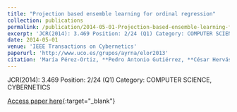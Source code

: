 ```yaml
---
title: "Projection based ensemble learning for ordinal regression"
collection: publications
permalink: /publication/2014-05-01-Projection-based-ensemble-learning-for-ordinal-regression
excerpt: 'JCR(2014): 3.469 Position: 2/24 (Q1) Category: COMPUTER SCIENCE, CYBERNETICS'
date: 2014-05-01
venue: 'IEEE Transactions on Cybernetics'
paperurl: 'http://www.uco.es/grupos/ayrna/elor2013'
citation: 'María Pérez-Ortiz, **Pedro Antonio Gutiérrez, **César Hervás-Martínez, &quot;Projection based ensemble learning for ordinal regression.&quot; IEEE Transactions on Cybernetics, Vol. 44(5), 2014, pp.681--694.'
---
```

JCR(2014): 3.469 Position: 2/24 (Q1) Category: COMPUTER SCIENCE, CYBERNETICS

[Access paper here](http://www.uco.es/grupos/ayrna/elor2013){:target="_blank"}
